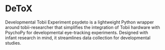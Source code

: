 # DeToX
Developmental Tobii Experiment
psydeto is a lightweight Python wrapper around tobii-researcher that simplifies the integration of Tobii hardware with PsychoPy for developmental eye-tracking experiments. Designed with infant research in mind, it streamlines data collection for developmental studies.
